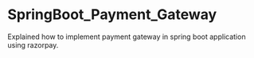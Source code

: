 # SpringBoot_Payment_Gateway
Explained how to implement payment gateway in spring boot application using razorpay.
